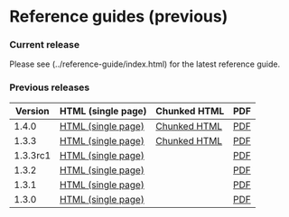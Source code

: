 # Reference guides (previous)
    
### Current release

Please see (../reference-guide/index.html) for the latest reference guide. 

### Previous releases

Version | HTML (single page) | Chunked HTML | PDF
--------|--------------------|--------------|----
1.4.0  | [HTML (single page)](../reference-guides/1.4.0/html-single/index.html) | [Chunked HTML](../reference-guides/1.4.0/html/index.html) | [PDF](../reference-guides/1.4.0/castor-reference-guide.pdf) 
1.3.3  | [HTML (single page)](../reference-guides/1.3.3/html-single/index.html) | [Chunked HTML](../reference-guides/1.3.3/html/index.html) | [PDF](../reference-guides//1.3.3/castor-reference-guide.pdf) 
1.3.3rc1  | [HTML (single page)](../reference-guides/1.3.3rc1/html-single/index.html) |  | [PDF](../reference-guides/1.3.3rc1/castor-reference-guide.pdf) |
1.3.2  | [HTML (single page)](../reference-guides/1.3.2/html-single/index.html) | | [PDF](../reference-guides/1.3.2/castor-reference-guide.pdf) |
1.3.1  | [HTML (single page)](../reference-guides//1.3.1/html-single/index.html) |  | [PDF](../reference-guides/1.3.1/castor-reference-guide.pdf) |
1.3.0  | [HTML (single page)](../reference-guides/1.3.0/html-single/index.html) | | [PDF](../reference-guides/1.3.0/castor-reference-guide.pdf) |

